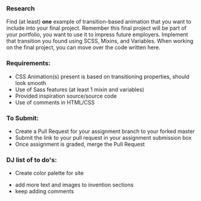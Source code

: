 <!-- # Lesson 04 - Transform/Transition Assignment

From now on, all assignments will be building pieces that will be included in the final assignment. Create using the content (text, images) that you want in the final site.

### Required setup if not already installed (it should be)
- Install [node](https://nodejs.org/en/) -->

### Research
Find (at least) __one__ example of transition-based animation that you want to include into your final project.  Remember this final project will be part of your portfolio, you want to use it to impress future employers. Implement that transition you found using SCSS, Mixins, and Variables. When working on the final project, you can move over the code written here.

<!-- ### To get started:
-	In your forked repo, create a new branch off of master called `lesson-04` or similar
-   Navigate to the root folder of this assignment within terminal in your fork, `lesson04/assignment`
-   Run `npm install`
-   Run `npx gulp`
- 	Work in the same setup as you're used to, feel free to structure the SCSS at your preference
- 	Make sure that your code runs and the animation works in the browser when finished -->

### Requirements:
- CSS Animation(s) present is based on transitioning properties, should look smooth
- Use of Sass features (at least 1 mixin and variables)
- Provided inspiration source/source code
- Use of comments in HTML/CSS

<!-- ### BONUS
- Use BEM style naming in your HTML/CSS
- Extra: Create multiple transition-based animations -->

### To Submit:
- Create a Pull Request for your assignment branch to your forked master
- Submit the link to your pull request in your assignment submission box
- Once assignment is graded, merge the Pull Request

### DJ list of to do's:
- Create color palette for site
<!-- - add background Color -->
- add more text and images to invention sections
- keep adding comments
